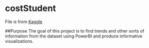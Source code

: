 # costStudent
File is from [Kaggle](https://www.kaggle.com/datasets/bhargavchirumamilla/average-cost-of-undergraduate-student-by-state-usa)

##Purpose
The goal of this project is to find trends and other sorts of information from the dataset using PowerBI and produce informative visualizations.
